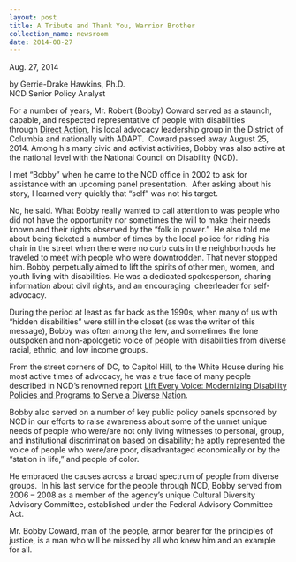 ```yaml
---
layout: post
title: A Tribute and Thank You, Warrior Brother
collection_name: newsroom
date: 2014-08-27
---
```

Aug. 27, 2014

by Gerrie-Drake Hawkins, Ph.D.\
NCD Senior Policy Analyst

For a number of years, Mr. Robert (Bobby) Coward served as a staunch, capable, and respected representative of people with disabilities through [Direct Action](http://www.directact.org/About/director.html), his local advocacy leadership group in the District of Columbia and nationally with ADAPT.  Coward passed away August 25, 2014. Among his many civic and activist activities, Bobby was also active at the national level with the National Council on Disability (NCD). 

I met “Bobby” when he came to the NCD office in 2002 to ask for assistance with an upcoming panel presentation.  After asking about his story, I learned very quickly that “self” was not his target. 

No, he said. What Bobby really wanted to call attention to was people who did not have the opportunity nor sometimes the will to make their needs known and their rights observed by the “folk in power.”  He also told me about being ticketed a number of times by the local police for riding his chair in the street when there were no curb cuts in the neighborhoods he traveled to meet with people who were downtrodden. That never stopped him. Bobby perpetually aimed to lift the spirits of other men, women, and youth living with disabilities. He was a dedicated spokesperson, sharing information about civil rights, and an encouraging  cheerleader for self-advocacy.

During the period at least as far back as the 1990s, when many of us with “hidden disabilities” were still in the closet (as was the writer of this message), Bobby was often among the few, and sometimes the lone outspoken and non-apologetic voice of people with disabilities from diverse racial, ethnic, and low income groups. 

From the street corners of DC, to Capitol Hill, to the White House during his most active times of advocacy, he was a true face of many people described in NCD’s renowned report [Lift Every Voice: Modernizing Disability Policies and Programs to Serve a Diverse Nation](https://www.ncd.gov/publications/1999/Dec11999).

Bobby also served on a number of key public policy panels sponsored by NCD in our efforts to raise awareness about some of the unmet unique needs of people who were/are not only living witnesses to personal, group, and institutional discrimination based on disability; he aptly represented the voice of people who were/are poor, disadvantaged economically or by the “station in life,” and people of color.

He embraced the causes across a broad spectrum of people from diverse groups.  In his last service for the people through NCD, Bobby served from 2006 – 2008 as a member of the agency’s unique Cultural Diversity Advisory Committee, established under the Federal Advisory Committee Act.

Mr. Bobby Coward, man of the people, armor bearer for the principles of justice, is a man who will be missed by all who knew him and an example for all.
